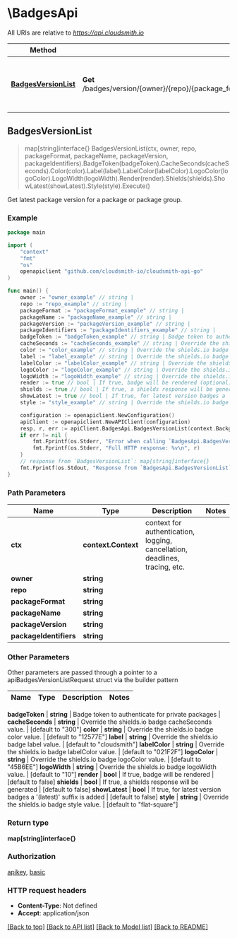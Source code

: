 # \BadgesApi

All URIs are relative to *https://api.cloudsmith.io*

Method | HTTP request | Description
------------- | ------------- | -------------
[**BadgesVersionList**](BadgesApi.md#BadgesVersionList) | **Get** /badges/version/{owner}/{repo}/{package_format}/{package_name}/{package_version}/{package_identifiers}/ | Get latest package version for a package or package group.



## BadgesVersionList

> map[string]interface{} BadgesVersionList(ctx, owner, repo, packageFormat, packageName, packageVersion, packageIdentifiers).BadgeToken(badgeToken).CacheSeconds(cacheSeconds).Color(color).Label(label).LabelColor(labelColor).LogoColor(logoColor).LogoWidth(logoWidth).Render(render).Shields(shields).ShowLatest(showLatest).Style(style).Execute()

Get latest package version for a package or package group.



### Example

```go
package main

import (
	"context"
	"fmt"
	"os"
	openapiclient "github.com/cloudsmith-io/cloudsmith-api-go"
)

func main() {
	owner := "owner_example" // string | 
	repo := "repo_example" // string | 
	packageFormat := "packageFormat_example" // string | 
	packageName := "packageName_example" // string | 
	packageVersion := "packageVersion_example" // string | 
	packageIdentifiers := "packageIdentifiers_example" // string | 
	badgeToken := "badgeToken_example" // string | Badge token to authenticate for private packages (optional)
	cacheSeconds := "cacheSeconds_example" // string | Override the shields.io badge cacheSeconds value. (optional) (default to "300")
	color := "color_example" // string | Override the shields.io badge color value. (optional) (default to "12577E")
	label := "label_example" // string | Override the shields.io badge label value. (optional) (default to "cloudsmith")
	labelColor := "labelColor_example" // string | Override the shields.io badge labelColor value. (optional) (default to "021F2F")
	logoColor := "logoColor_example" // string | Override the shields.io badge logoColor value. (optional) (default to "45B6EE")
	logoWidth := "logoWidth_example" // string | Override the shields.io badge logoWidth value. (optional) (default to "10")
	render := true // bool | If true, badge will be rendered (optional) (default to false)
	shields := true // bool | If true, a shields response will be generated (optional) (default to false)
	showLatest := true // bool | If true, for latest version badges a '(latest)' suffix is added (optional) (default to false)
	style := "style_example" // string | Override the shields.io badge style value. (optional) (default to "flat-square")

	configuration := openapiclient.NewConfiguration()
	apiClient := openapiclient.NewAPIClient(configuration)
	resp, r, err := apiClient.BadgesApi.BadgesVersionList(context.Background(), owner, repo, packageFormat, packageName, packageVersion, packageIdentifiers).BadgeToken(badgeToken).CacheSeconds(cacheSeconds).Color(color).Label(label).LabelColor(labelColor).LogoColor(logoColor).LogoWidth(logoWidth).Render(render).Shields(shields).ShowLatest(showLatest).Style(style).Execute()
	if err != nil {
		fmt.Fprintf(os.Stderr, "Error when calling `BadgesApi.BadgesVersionList``: %v\n", err)
		fmt.Fprintf(os.Stderr, "Full HTTP response: %v\n", r)
	}
	// response from `BadgesVersionList`: map[string]interface{}
	fmt.Fprintf(os.Stdout, "Response from `BadgesApi.BadgesVersionList`: %v\n", resp)
}
```

### Path Parameters


Name | Type | Description  | Notes
------------- | ------------- | ------------- | -------------
**ctx** | **context.Context** | context for authentication, logging, cancellation, deadlines, tracing, etc.
**owner** | **string** |  | 
**repo** | **string** |  | 
**packageFormat** | **string** |  | 
**packageName** | **string** |  | 
**packageVersion** | **string** |  | 
**packageIdentifiers** | **string** |  | 

### Other Parameters

Other parameters are passed through a pointer to a apiBadgesVersionListRequest struct via the builder pattern


Name | Type | Description  | Notes
------------- | ------------- | ------------- | -------------






 **badgeToken** | **string** | Badge token to authenticate for private packages | 
 **cacheSeconds** | **string** | Override the shields.io badge cacheSeconds value. | [default to &quot;300&quot;]
 **color** | **string** | Override the shields.io badge color value. | [default to &quot;12577E&quot;]
 **label** | **string** | Override the shields.io badge label value. | [default to &quot;cloudsmith&quot;]
 **labelColor** | **string** | Override the shields.io badge labelColor value. | [default to &quot;021F2F&quot;]
 **logoColor** | **string** | Override the shields.io badge logoColor value. | [default to &quot;45B6EE&quot;]
 **logoWidth** | **string** | Override the shields.io badge logoWidth value. | [default to &quot;10&quot;]
 **render** | **bool** | If true, badge will be rendered | [default to false]
 **shields** | **bool** | If true, a shields response will be generated | [default to false]
 **showLatest** | **bool** | If true, for latest version badges a &#39;(latest)&#39; suffix is added | [default to false]
 **style** | **string** | Override the shields.io badge style value. | [default to &quot;flat-square&quot;]

### Return type

**map[string]interface{}**

### Authorization

[apikey](../README.md#apikey), [basic](../README.md#basic)

### HTTP request headers

- **Content-Type**: Not defined
- **Accept**: application/json

[[Back to top]](#) [[Back to API list]](../README.md#documentation-for-api-endpoints)
[[Back to Model list]](../README.md#documentation-for-models)
[[Back to README]](../README.md)

